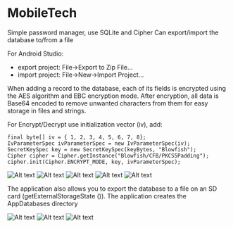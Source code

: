 # MobileTech
Simple password manager, use SQLite and Cipher
Can export/import the database to/from a file

For Android Studio:
- export project: File->Export to Zip File...
- import project: File->New->Import Project...

When adding a record to the database, each of its fields is encrypted using the AES algorithm and EBC encryption mode. After encryption, all data is Base64 encoded to remove unwanted characters from them for easy storage in files and strings.

For Encrypt/Decrypt use initialization vector (iv), add:
```
final byte[] iv = { 1, 2, 3, 4, 5, 6, 7, 8};
IvParameterSpec ivParameterSpec = new IvParameterSpec(iv);
SecretKeySpec key = new SecretKeySpec(keyBytes, "Blowfish");
Cipher cipher = Cipher.getInstance("Blowfish/CFB/PKCS5Padding");
cipher.init(Cipher.ENCRYPT_MODE, key, ivParameterSpec);
```

![Alt text](screens/01.jpg)
![Alt text](screens/02.jpg)
![Alt text](screens/03.jpg)
![Alt text](screens/04.jpg)
![Alt text](screens/05.jpg)

The application also allows you to export the database to a file on an SD card (getExternalStorageState ()). The application creates the AppDatabases directory

![Alt text](screens/06.jpg)
![Alt text](screens/07.jpg)
![Alt text](screens/08.jpg)
